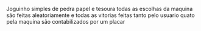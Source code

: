 Joguinho simples de pedra papel e tesoura
todas as escolhas da maquina são feitas aleatoriamente
e todas as vitorias feitas tanto pelo usuario quato pela maquina
são contabilizados por um placar
